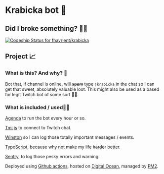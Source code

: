 
# Krabicka bot 🤖


## Did I broke something? 🤦‍♂️

[![Codeship Status for fhavrlent/krabicka](https://app.codeship.com/projects/3b49cbd0-7a86-0138-8c59-4ab973632a01/status?branch=master)](https://app.codeship.com/projects/396669)


## Project 📈

### What is this? And why? 🤔
Bot that, if channel is online, will ~~spam~~ type `!krabicka` in the chat so I can get that sweet, absolutely valuable loot. This might also be used as a based for legit Twitch bot of some sort 🤷‍♂️.

### What is included / used👷‍♂️
[Agenda](https://github.com/agenda/agenda) to run the bot every hour or so.

[Tmi.js](https://github.com/tmijs/tmi.js) to connect to Twitch chat.

[Winston](https://github.com/winstonjs/winston) so I can log those totally important messages / events.

[TypeScript](https://www.typescriptlang.org/), because why not make my life ~~harder~~ better.

[Sentry](https://sentry.io/), to log those pesky errors and warning.

Deployed using [Github actions](https://github.com/features/actions), hosted on [Digital Ocean](https://digitalocean.com), managed by [PM2](https://pm2.keymetrics.io/).
